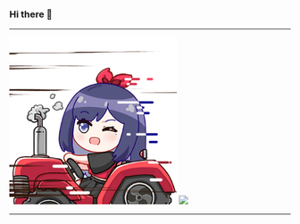 ### Hi there 👋

-------------------------------------------------------------------------------------------------------------------------------------------------------------------------------------------

<img src=".\static\image\role.gif" style="height:300px" />                          <img src=".\static\image\code_pistol.gif" style="height:300px" />

-------------------------------------------------------------------------------------------------------------------------------------------------------------------------------------------